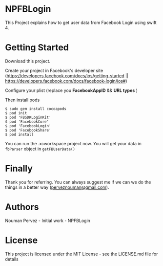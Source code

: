 # NPFBLogin

This Project explains how to get user data from Facebook Login using swift 4.

# Getting Started

Download this project.

Create your project in Facebook's developer site (https://developers.facebook.com/docs/ios/getting-started || https://developers.facebook.com/docs/facebook-login/ios#)

Configure your plist (replace you **FacebookAppID** && **URL types** )

Then install pods

    $ sudo gem install cocoapods
    $ pod init
    $ pod 'FBSDKLoginKit'
    $ pod 'FacebookCore'
    $ pod 'FacebookLogin'
    $ pod 'FacebookShare'
    $ pod install
    
 You can run the .xcworkspace project now.
 You will get your data in `fbParser` object in `getFBUserData()`
 
 # Finally
 Thank you for referring. You can always suggest me if we can we do the things in a better way (perveznouman@gmail.com).

# Authors

Nouman Pervez - Initial work - NPFBLogin

# License

This project is licensed under the MIT License - see the LICENSE.md file for details
